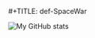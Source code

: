 #+TITLE: def-SpaceWar

![My GitHub stats](https://github-readme-stats.vercel.app/api?username=def-SpaceWar&show_icons=true&theme=transparent)
